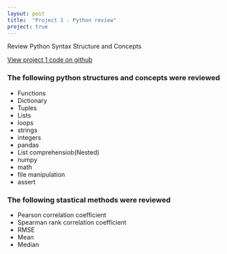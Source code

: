```yaml
---
layout: post
title:  "Project 1 - Python review"
project: true
---
```


Review Python Syntax Structure and Concepts

[View project 1 code on github](https://github.com/roshanlulu/gaProjects/tree/master/gaProject1)

### The following python structures and concepts were reviewed
- Functions
- Dictionary
- Tuples
- Lists
- loops
- strings
- integers
- pandas
- List comprehensiob(Nested)
- numpy
- math
- file manipulation
- assert

### The following stastical methods were reviewed
- Pearson correlation coefficient
- Spearman rank correlation coefficient
- RMSE
- Mean
- Median